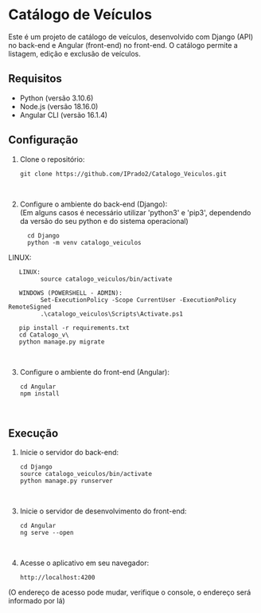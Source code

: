 
# Catálogo de Veículos

Este é um projeto de catálogo de veículos, desenvolvido com Django (API) no back-end e Angular (front-end) no front-end. O catálogo permite a listagem, edição e exclusão de veículos.

## Requisitos

- Python (versão 3.10.6)
- Node.js (versão 18.16.0)
- Angular CLI (versão 16.1.4)

## Configuração

1. Clone o repositório:

   ```shell
   git clone https://github.com/IPrado2/Catalogo_Veiculos.git
<br>

2. Configure o ambiente do back-end (Django):<br>
   (Em alguns casos é necessário utilizar 'python3' e 'pip3', dependendo da versão do seu python e do sistema operacional)<br>

   ```shell
     cd Django
     python -m venv catalogo_veiculos
   ```  
  
LINUX:<br>

   ```shell
      LINUX:
            source catalogo_veiculos/bin/activate

      WINDOWS (POWERSHELL - ADMIN):
            Set-ExecutionPolicy -Scope CurrentUser -ExecutionPolicy RemoteSigned
            .\catalogo_veiculos\Scripts\Activate.ps1

      pip install -r requirements.txt
      cd Catalogo_v\
      python manage.py migrate
   ```
<br>

3. Configure o ambiente do front-end (Angular):

      ```shell
      cd Angular
      npm install
 <br>  

## Execução

1. Inicie o servidor do back-end:

      ```shell
     cd Django
     source catalogo_veiculos/bin/activate
     python manage.py runserver
<br>

3. Inicie o servidor de desenvolvimento do front-end:

      ```shell
      cd Angular
      ng serve --open
<br>

4. Acesse o aplicativo em seu navegador:

   ```shell
   http://localhost:4200

(O endereço de acesso pode mudar, verifique o console, o endereço será informado por lá)

